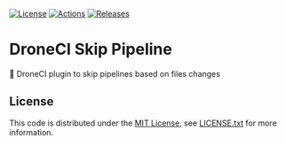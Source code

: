 [![License][license-badge]][license-link]
[![Actions][github-actions-badge]][github-actions-link]
[![Releases][github-release-badge]][github-release-link]

# DroneCI Skip Pipeline

🤖 DroneCI plugin to skip pipelines based on files changes

## License

This code is distributed under the [MIT License][license-link], see [LICENSE.txt][license-file] for more information.

[github-actions-badge]:  https://github.com/joshdk/drone-skip-pipeline/workflows/Build/badge.svg
[github-actions-link]:   https://github.com/joshdk/drone-skip-pipeline/actions
[github-release-badge]:  https://img.shields.io/github/release/joshdk/drone-skip-pipeline/all.svg
[github-release-link]:   https://github.com/joshdk/drone-skip-pipeline/releases
[license-badge]:         https://img.shields.io/badge/license-MIT-green.svg
[license-file]:          https://github.com/joshdk/drone-skip-pipeline/blob/master/LICENSE.txt
[license-link]:          https://opensource.org/licenses/MIT
